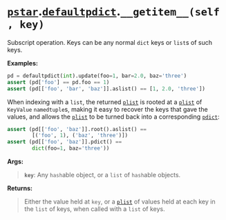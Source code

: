 # [`pstar`](/docs/pstar.md).[`defaultpdict`](/docs/pstar_defaultpdict.md).`__getitem__(self, key)`

Subscript operation. Keys can be any normal `dict` keys or `list`s of such keys.

**Examples:**
```python
pd = defaultpdict(int).update(foo=1, bar=2.0, baz='three')
assert (pd['foo'] == pd.foo == 1)
assert (pd[['foo', 'bar', 'baz']].aslist() == [1, 2.0, 'three'])
```

When indexing with a `list`, the returned [`plist`](/docs/pstar_plist.md) is rooted at a [`plist`](/docs/pstar_plist.md) of
`KeyValue` `namedtuple`s, making it easy to recover the keys that gave the values, and
allows the [`plist`](/docs/pstar_plist.md) to be turned back into a corresponding [`pdict`](/docs/pstar_pdict.md):
```python
assert (pd[['foo', 'baz']].root().aslist() ==
        [('foo', 1), ('baz', 'three')])
assert (pd[['foo', 'baz']].pdict() ==
        dict(foo=1, baz='three'))
```

**Args:**

>    **`key`**: Any `hash`able object, or a `list` of `hash`able objects.

**Returns:**

>    Either the value held at `key`, or a [`plist`](/docs/pstar_plist.md) of values held at each key in the `list`
>    of keys, when called with a `list` of keys.



